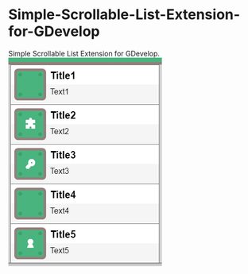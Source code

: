 # Simple-Scrollable-List-Extension-for-GDevelop
Simple Scrollable List Extension for GDevelop.
![ScreenShot](image.png)
